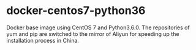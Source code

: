 # docker-centos7-python36
Docker base image using CentOS 7 and Python3.6.0. The repositories of yum and pip are switched to the mirror of Aliyun for speeding up the installation process in China.
